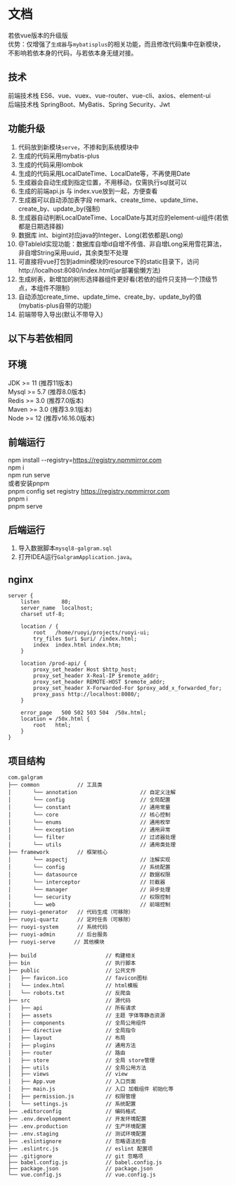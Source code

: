 # 文档
若依vue版本的升级版  
优势：仅增强了`生成器`与`mybatisplus`的相关功能，而且修改代码集中在新模块，不影响若依本身的代码，与若依本身无缝对接。

## 技术
前端技术栈 ES6、vue、vuex、vue-router、vue-cli、axios、element-ui  
后端技术栈 SpringBoot、MyBatis、Spring Security、Jwt  

## 功能升级
1. 代码放到新模块`serve`，不掺和到系统模块中
2. 生成的代码采用mybatis-plus
3. 生成的代码采用lombok
4. 生成的代码采用LocalDateTime、LocalDate等，不再使用Date
5. 生成器会自动生成到指定位置，不用移动，仅需执行sql就可以
6. 生成的前端api.js 与 index.vue放到一起，方便查看
7. 生成器可以自动添加表字段 remark、create_time、update_time、create_by、update_by(强制)
8. 生成器自动判断LocalDateTime、LocalDate与其对应的element-ui组件(若依都是日期选择器)
9. 数据库 int、bigint对应java的Integer、Long(若依都是Long)
10. @TableId实现功能：数据库自增id自增不传值、非自增Long采用雪花算法，非自增String采用uuid，其余类型不处理
11. 可直接将vue打包到admin模块的resource下的static目录下，访问http://localhost:8080/index.html(jar部署偷懒方法)
12. 生成树表，新增加的树形选择器组件更好看(若依的组件只支持一个顶级节点，本组件不限制)
13. 自动添加create_time、update_time、create_by、update_by的值(mybatis-plus自带的功能)
14. 前端带导入导出(默认不带导入)

## 以下与若依相同

## 环境
JDK >= 11 (推荐11版本)  
Mysql >= 5.7 (推荐8.0版本)  
Redis >= 3.0 (推荐7.0版本)  
Maven >= 3.0 (推荐3.9.1版本)  
Node >= 12 (推荐v16.16.0版本)  

## 前端运行
npm install --registry=https://registry.npmmirror.com  
npm i  
npm run serve  
或者安装pnpm   
pnpm config set registry https://registry.npmmirror.com  
pnpm i  
pnpm serve  

## 后端运行
1. 导入数据脚本`mysql8-galgram.sql`
2. 打开IDEA运行`GalgramApplication.java`。

## nginx
```
server {
    listen       80;
    server_name  localhost;
    charset utf-8;

    location / {
        root   /home/ruoyi/projects/ruoyi-ui;
        try_files $uri $uri/ /index.html;
        index  index.html index.htm;
    }
    
    location /prod-api/ {
        proxy_set_header Host $http_host;
        proxy_set_header X-Real-IP $remote_addr;
        proxy_set_header REMOTE-HOST $remote_addr;
        proxy_set_header X-Forwarded-For $proxy_add_x_forwarded_for;
        proxy_pass http://localhost:8080/;
    }

    error_page   500 502 503 504  /50x.html;
    location = /50x.html {
        root   html;
    }
}
```

## 项目结构
```
com.galgram     
├── common            // 工具类
│       └── annotation                    // 自定义注解
│       └── config                        // 全局配置
│       └── constant                      // 通用常量
│       └── core                          // 核心控制
│       └── enums                         // 通用枚举
│       └── exception                     // 通用异常
│       └── filter                        // 过滤器处理
│       └── utils                         // 通用类处理
├── framework         // 框架核心
│       └── aspectj                       // 注解实现
│       └── config                        // 系统配置
│       └── datasource                    // 数据权限
│       └── interceptor                   // 拦截器
│       └── manager                       // 异步处理
│       └── security                      // 权限控制
│       └── web                           // 前端控制
├── ruoyi-generator   // 代码生成（可移除）
├── ruoyi-quartz      // 定时任务（可移除）
├── ruoyi-system      // 系统代码
├── ruoyi-admin       // 后台服务
├── ruoyi-serve      // 其他模块
```
```
├── build                      // 构建相关  
├── bin                        // 执行脚本
├── public                     // 公共文件
│   ├── favicon.ico            // favicon图标
│   └── index.html             // html模板
│   └── robots.txt             // 反爬虫
├── src                        // 源代码
│   ├── api                    // 所有请求
│   ├── assets                 // 主题 字体等静态资源
│   ├── components             // 全局公用组件
│   ├── directive              // 全局指令
│   ├── layout                 // 布局
│   ├── plugins                // 通用方法
│   ├── router                 // 路由
│   ├── store                  // 全局 store管理
│   ├── utils                  // 全局公用方法
│   ├── views                  // view
│   ├── App.vue                // 入口页面
│   ├── main.js                // 入口 加载组件 初始化等
│   ├── permission.js          // 权限管理
│   └── settings.js            // 系统配置
├── .editorconfig              // 编码格式
├── .env.development           // 开发环境配置
├── .env.production            // 生产环境配置
├── .env.staging               // 测试环境配置
├── .eslintignore              // 忽略语法检查
├── .eslintrc.js               // eslint 配置项
├── .gitignore                 // git 忽略项
├── babel.config.js            // babel.config.js
├── package.json               // package.json
└── vue.config.js              // vue.config.js
```